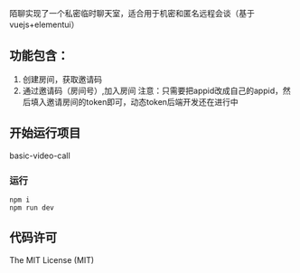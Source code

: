 ﻿陌聊实现了一个私密临时聊天室，适合用于机密和匿名远程会谈（基于vuejs+elementui）

## 功能包含：
1. 创建房间，获取邀请码
2. 通过邀请码（房间号）,加入房间
注意：只需要把appid改成自己的appid，然后填入邀请房间的token即可，动态token后端开发还在进行中

## 开始运行项目
basic-video-call

### 运行
```
npm i
npm run dev
```

## 代码许可

The MIT License (MIT)